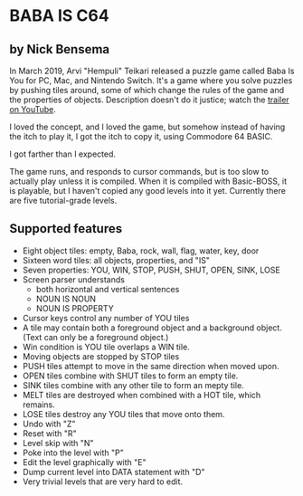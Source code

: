 # BABA IS C64

## by Nick Bensema

In March 2019, Arvi "Hempuli" Teikari released a puzzle game called Baba Is You for PC, Mac, and Nintendo Switch. It's a game where you solve puzzles by pushing tiles around, some of which change the rules of the game and the properties of objects. Description doesn't do it justice; watch the [trailer on YouTube](https://www.youtube.com/watch?v=U7MJljsoUSo "Baba Is You release trailer").

I loved the concept, and I loved the game, but somehow instead of having the itch to play it, I got the itch to copy it, using Commodore 64 BASIC.

I got farther than I expected.

The game runs, and responds to cursor commands, but is too slow to
actually play unless it is compiled.  When it is compiled with 
Basic-BOSS, it is playable, but I haven't copied any good levels 
into it yet.  Currently there are five tutorial-grade levels.

## Supported features

* Eight object tiles: empty, Baba, rock, wall, flag, water, key, door
* Sixteen word tiles: all objects, properties, and "IS"
* Seven properties: YOU, WIN, STOP, PUSH, SHUT, OPEN, SINK, LOSE
* Screen parser understands
  * both horizontal and vertical sentences
  * NOUN IS NOUN
  * NOUN IS PROPERTY
* Cursor keys control any number of YOU tiles
* A tile may contain both a foreground object and a background object.
  (Text can only be a foreground object.)
* Win condition is YOU tile overlaps a WIN tile.
* Moving objects are stopped by STOP tiles
* PUSH tiles attempt to move in the same direction when moved upon.
* OPEN tiles combine with SHUT tiles to form an empty tile.
* SINK tiles combine with any other tile to form an mepty tile.
* MELT tiles are destroyed when combined with a HOT tile, which remains.
* LOSE tiles destroy any YOU tiles that move onto them.
* Undo with "Z"
* Reset with "R"
* Level skip with "N"
* Poke into the level with "P"
* Edit the level graphically with "E"
* Dump current level into DATA statement with "D"
* Very trivial levels that are very hard to edit.


